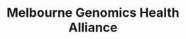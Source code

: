 ---
title: Melbourne Genomics Health Alliance
page_id: mgha
type: activities_agencies
contributors: [Marion Shadbolt]
toc: true
description: 
affiliations: []
---